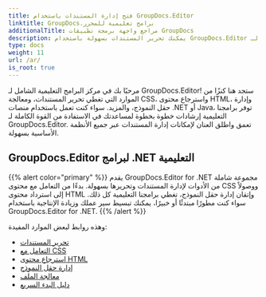 ```yaml
---
title: فتح إدارة المستندات باستخدام GroupDocs.Editor
linktitle: GroupDocs.برامج تعليمية للمحرر
additionalTitle: مراجع واجهة برمجة تطبيقات GroupDocs
description: يمكنك تحرير المستندات بسهولة باستخدام GroupDocs.Editor لـ .NET وJava. تبسيط سير العمل وإدارة CSS واسترداد محتوى HTML والمزيد!
type: docs
weight: 11
url: /ar/
is_root: true
---
```


مرحبًا بك في مركز البرامج التعليمية الشامل لـ GroupDocs.Editor! ستجد هنا كنزًا من الموارد التي تغطي تحرير المستندات، ومعالجة CSS، واسترجاع محتوى HTML، وإدارة حقل النموذج، والمزيد. سواء كنت تعمل باستخدام منصات .NET أو Java، توفر برامجنا التعليمية إرشادات خطوة بخطوة لمساعدتك في الاستفادة من القوة الكاملة لـ GroupDocs.Editor. تعمق واطلق العنان لإمكانات إدارة المستندات عبر جميع الأنظمة الأساسية بسهولة.


## GroupDocs.Editor لبرامج .NET التعليمية
{{% alert color="primary" %}}
يقدم GroupDocs.Editor for .NET مجموعة شاملة من الأدوات لإدارة المستندات وتحريرها بسهولة. بدءًا من التعامل مع محتوى CSS ووصولاً إلى استرداد محتوى HTML وإتقان إدارة حقل النموذج، تغطي برامجنا التعليمية كل ذلك. سواء كنت مطورًا مبتدئًا أو خبيرًا، يمكنك تبسيط سير عملك وزيادة الإنتاجية باستخدام GroupDocs.Editor for .NET.
{{% /alert %}}

وهذه روابط لبعض الموارد المفيدة:
 
- [تحرير المستندات](./net/document-editing/)
- [التعامل مع CSS](./net/css-handling/)
- [استرجاع محتوى HTML](./net/html-content-retrieval/)
- [إدارة حقل النموذج](./net/form-field-management/)
- [معالجة الملف](./net/document-processing/)
- [دليل البدء السريع](./net/quick-start-guide/)